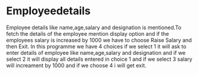 # Employeedetails

Employee details like name,age,salary and designation is mentioned.To fetch the details of the employee mention display option and if the employees salary is increased by 1000
we have to choose Raise Salary and then Exit.
In this programme we have 4 choices if we select 1 it will ask to enter details of employee like name,age,salary and designation and if we select 2 it will display all details entered in choice 1 and if we select 3 salary will increament by 1000 and if we choose 4 i will get exit.
